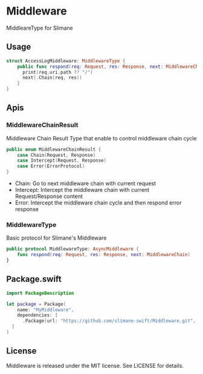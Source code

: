 # Middleware
MiddleareType for Slimane


## Usage

```swift
struct AccessLogMiddleware: MiddlewareType {
    public func respond(req: Request, res: Response, next: MiddlewareChain) {
      print(req.uri.path ?? "/")
      next(.Chain(req, res))
    }
}
```

## Apis

### MiddlewareChainResult

Middleware Chain Result Type that enable to control middleware chain cycle

```swift
public enum MiddlewareChainResult {
    case Chain(Request, Response)
    case Intercept(Request, Response)
    case Error(ErrorProtocol)
}
```

* Chain: Go to next middleware chain with current request
* Intercept: Intercept the middleware chain with current Request/Response content
* Error: Intercept the middleware chain cycle and then respond error response


### MiddlewareType

Basic protocol for Slimane's Middleware

```swift
public protocol MiddlewareType: AsyncMiddleware {
    func respond(req: Request, res: Response, next: MiddlewareChain)
}
```


## Package.swift
```swift
import PackageDescription

let package = Package(
	name: "MyMiddleware",
	dependencies: [
      .Package(url: "https://github.com/slimane-swift/Middleware.git", majorVersion: 0, minor: 1),
  ]
)
```


## License

Middleware is released under the MIT license. See LICENSE for details.

